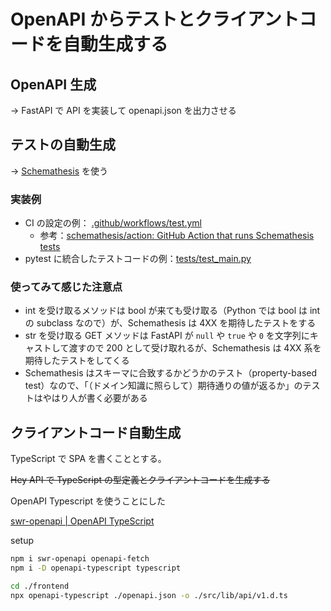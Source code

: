 # OpenAPI からテストとクライアントコードを自動生成する

## OpenAPI 生成

→ FastAPI で API を実装して openapi.json を出力させる

## テストの自動生成

→ [Schemathesis](https://schemathesis.readthedocs.io/en/stable/) を使う

### 実装例

- CI の設定の例： [.github/workflows/test.yml](.github/workflows/test.yml)
  - 参考：[schemathesis/action: GitHub Action that runs Schemathesis tests](https://github.com/schemathesis/action)
- pytest に統合したテストコードの例：[tests/test_main.py](tests/test_main.py)

### 使ってみて感じた注意点

- int を受け取るメソッドは bool が来ても受け取る（Python では bool は int の subclass なので）が、Schemathesis は 4XX を期待したテストをする
- str を受け取る GET メソッドは FastAPI が `null` や `true` や `0` を文字列にキャストして渡すので 200 として受け取れるが、Schemathesis は 4XX 系を期待したテストをしてくる
- Schemathesis はスキーマに合致するかどうかのテスト（property-based test）なので、「（ドメイン知識に照らして）期待通りの値が返るか」のテストはやはり人が書く必要がある

## クライアントコード自動生成

TypeScript で SPA を書くこととする。

~~Hey API で TypeScript の型定義とクライアントコードを生成する~~

OpenAPI Typescript を使うことにした

[swr-openapi | OpenAPI TypeScript](https://openapi-ts.dev/swr-openapi/)

setup

```sh
npm i swr-openapi openapi-fetch
npm i -D openapi-typescript typescript
```

```sh
cd ./frontend
npx openapi-typescript ./openapi.json -o ./src/lib/api/v1.d.ts
```
